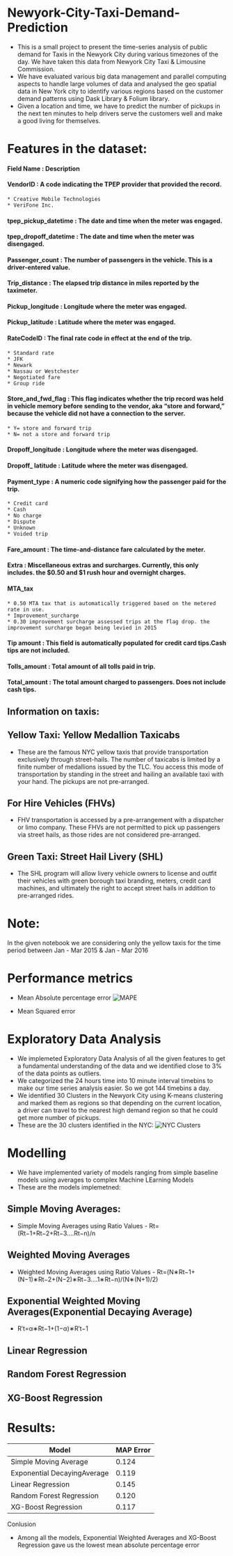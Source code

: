 # Newyork-City-Taxi-Demand-Prediction

* This is a small project to present the time-series analysis of public demand for Taxis in the Newyork City during various timezones of the day. We have taken this data from Newyork City Taxi & Limousine Commission. 
* We have evaluated various big data management and parallel computing aspects to handle large volumes of data and analysed the geo spatial data in New York city to identify various regions based on the customer demand patterns using Dask Library & Folium library.
* Given a location and time, we have to predict the number of pickups in the next ten minutes to help drivers serve the customers well and make a good living for themselves.

# Features in the dataset:

#### Field Name : Description

#### VendorID : A code indicating the TPEP provider that provided the record.

    * Creative Mobile Technologies
    * VeriFone Inc.
#### tpep_pickup_datetime : The date and time when the meter was engaged.
#### tpep_dropoff_datetime : The date and time when the meter was disengaged.
#### Passenger_count : The number of passengers in the vehicle. This is a driver-entered value.
#### Trip_distance : The elapsed trip distance in miles reported by the taximeter.
#### Pickup_longitude : Longitude where the meter was engaged.
#### Pickup_latitude : Latitude where the meter was engaged.
#### RateCodeID : The final rate code in effect at the end of the trip.
    * Standard rate 
    * JFK
    * Newark
    * Nassau or Westchester
    * Negotiated fare 
    * Group ride
#### Store_and_fwd_flag :  This flag indicates whether the trip record was held in vehicle memory before sending to the vendor, aka “store and forward,” because the vehicle did not have a connection to the server.
	* Y= store and forward trip
	* N= not a store and forward trip
#### Dropoff_longitude : Longitude where the meter was disengaged.
#### Dropoff_ latitude : Latitude where the meter was disengaged.
#### Payment_type : A numeric code signifying how the passenger paid for the trip.
	* Credit card
    * Cash
    * No charge
    * Dispute
    * Unknown
    * Voided trip
#### Fare_amount : The time-and-distance fare calculated by the meter.
#### Extra : Miscellaneous extras and surcharges. Currently, this only includes. the $0.50 and $1 rush hour and overnight charges.
#### MTA_tax
    * 0.50 MTA tax that is automatically triggered based on the metered rate in use.
    * Improvement_surcharge
    * 0.30 improvement surcharge assessed trips at the flag drop. the improvement surcharge began being levied in 2015
#### Tip amount : This field is automatically populated for credit card tips.Cash tips are not included.
#### Tolls_amount : Total amount of all tolls paid in trip.
#### Total_amount : The total amount charged to passengers. Does not include cash tips.

## Information on taxis:

## Yellow Taxi: Yellow Medallion Taxicabs</h5>
* These are the famous NYC yellow taxis that provide transportation exclusively through street-hails. The number of taxicabs is limited by a finite number of medallions issued by the TLC. You access this mode of transportation by standing in the street and hailing an available taxi with your hand. The pickups are not pre-arranged.</p>

## For Hire Vehicles (FHVs) 
* FHV transportation is accessed by a pre-arrangement with a dispatcher or limo company. These FHVs are not permitted to pick up passengers via street hails, as those rides are not considered pre-arranged. 

## Green Taxi: Street Hail Livery (SHL) 
* The SHL program will allow livery vehicle owners to license and outfit their vehicles with green borough taxi branding, meters, credit card machines, and ultimately the right to accept street hails in addition to pre-arranged rides. 

# Note:
In the given notebook we are considering only the yellow taxis for the time period between Jan - Mar 2015 & Jan - Mar 2016


# Performance metrics
* Mean Absolute percentage error
![MAPE](https://user-images.githubusercontent.com/42597977/139605305-7ada1335-b1d4-4d4e-a9d0-5b9bcf6f304e.jpg)

* Mean Squared error

# Exploratory Data Analysis
* We implemeted Exploratory Data Analysis of all the given features to get a fundamental understanding of the data and we identified close to 3% of the data points as outliers.
* We categorized the 24 hours time into 10 minute interval timebins to make our time series analysis easier. So we got 144 timebins a day.
* We identified 30 Clusters in the Newyork City using K-means clustering and marked them as regions so that depending on the current location, a driver can travel to the nearest high demand region so that he could get more number of pickups.
* These are the 30 clusters identified in the NYC:
![NYC Clusters](https://user-images.githubusercontent.com/42597977/139604929-26a59a03-5930-48dc-be2d-760b3b07ec01.png)



# Modelling
* We have implemented variety of models ranging from simple baseline models using averages to complex Machine LEarning Models
* These are the models implemetned:
## Simple Moving Averages:
* Simple Moving Averages using Ratio Values -  Rt=(Rt−1+Rt−2+Rt−3....Rt−n)/n
## Weighted Moving Averages
* Weighted Moving Averages using Ratio Values -  Rt=(N∗Rt−1+(N−1)∗Rt−2+(N−2)∗Rt−3....1∗Rt−n)/(N∗(N+1)/2)
## Exponential Weighted Moving Averages(Exponential Decaying Average)
* R′t=α∗Rt−1+(1−α)∗R′t−1
## Linear Regression
## Random Forest Regression
## XG-Boost Regression

# Results:
| Model | MAP Error |
| --- | --- |
| Simple Moving Average | 0.124 |
| Exponential DecayingAverage | 0.119 |
| Linear Regression | 0.145 |
| Random Forest Regression | 0.120 |
| XG-Boost Regression | 0.117 |



Conlusion
* Among all the models, Exponential Weighted Averages and XG-Boost Regression gave us the lowest mean absolute percentage error
